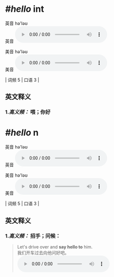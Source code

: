 # ***\#hello*** int
英音 hə'ləʊ  
英音
<audio src="./media/hello-B.aac" controls="controls"></audio>

美音 hə'ləʊ  
美音
<audio src="./media/hello.aac" controls="controls"></audio>



| 词频 5 | 口语 3 |  

英文释义
---
### 1.*高义频：* **喂；你好**  


# ***\#hello*** n
英音 hə'ləʊ  
英音
<audio src="./media/hello-B.aac" controls="controls"></audio>

美音 hə'ləʊ  
美音
<audio src="./media/hello.aac" controls="controls"></audio>



| 词频 5 | 口语 3 |  

英文释义
---
### 1.*高义频：* **招手；问候：**  

 > Let's drive over and **say hello to** him.  
 > 我们开车过去向他问好吧。    
<audio src="./media/hello-2.aac" controls="controls"></audio>


